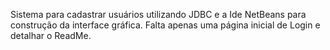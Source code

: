 Sistema para cadastrar usuários utilizando JDBC e a Ide NetBeans para construção da interface gráfica.
Falta apenas uma página inicial de Login e detalhar o ReadMe.